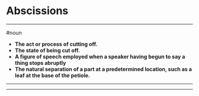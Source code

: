 # Abscissions
---
#noun
- **The act or process of cutting off.**
- **The state of being cut off.**
- **A figure of speech employed when a speaker having begun to say a thing stops abruptly**
- **The natural separation of a part at a predetermined location, such as a leaf at the base of the petiole.**
---
---
